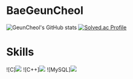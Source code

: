 

# BaeGeunCheol


![GeunCheol's GitHub stats](https://github-readme-stats.vercel.app/api?username=rmscjf2002&show_icons=true&theme=radical)
[![Solved.ac Profile](http://mazassumnida.wtf/api/v2/generate_badge?boj=soong2002)](https://solved.ac/soong2002/)



# Skills
![C]<img src="https://img.shields.io/badge/C-239DFF?style=flat&logo=C&logoColor=white"/>
![C++]<img src="https://img.shields.io/badge/C++-Solutions-blue.svg?style=flat&logo=c%2B%2B" />
![MySQL]<img src="https://img.shields.io/badge/MySQL-4479A1?style=flat&logo=MySQL&logoColor=white"/>
